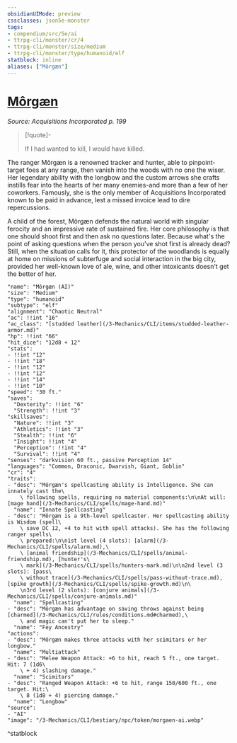 ```yaml
---
obsidianUIMode: preview
cssclasses: json5e-monster
tags:
- compendium/src/5e/ai
- ttrpg-cli/monster/cr/4
- ttrpg-cli/monster/size/medium
- ttrpg-cli/monster/type/humanoid/elf
statblock: inline
aliases: ["Môrgæn"]
---
```

# [Môrgæn](3-Mechanics\CLI\bestiary\npc/morgn-ai.md)
*Source: Acquisitions Incorporated p. 199*  

> [!quote]-  
> 
> If I had wanted to kill, I would have killed.

The ranger Môrgæn is a renowned tracker and hunter, able to pinpoint-target foes at any range, then vanish into the woods with no one the wiser. Her legendary ability with the longbow and the custom arrows she crafts instills fear into the hearts of her many enemies-and more than a few of her coworkers. Famously, she is the only member of Acquisitions Incorporated known to be paid in advance, lest a missed invoice lead to dire repercussions.

A child of the forest, Môrgæn defends the natural world with singular ferocity and an impressive rate of sustained fire. Her core philosophy is that one should shoot first and then ask no questions later. Because what's the point of asking questions when the person you've shot first is already dead? Still, when the situation calls for it, this protector of the woodlands is equally at home on missions of subterfuge and social interaction in the big city, provided her well-known love of ale, wine, and other intoxicants doesn't get the better of her.

```statblock
"name": "Môrgæn (AI)"
"size": "Medium"
"type": "humanoid"
"subtype": "elf"
"alignment": "Chaotic Neutral"
"ac": !!int "16"
"ac_class": "[studded leather](/3-Mechanics/CLI/items/studded-leather-armor.md)"
"hp": !!int "66"
"hit_dice": "12d8 + 12"
"stats":
- !!int "12"
- !!int "18"
- !!int "12"
- !!int "12"
- !!int "14"
- !!int "10"
"speed": "30 ft."
"saves":
  "Dexterity": !!int "6"
  "Strength": !!int "3"
"skillsaves":
  "Nature": !!int "3"
  "Athletics": !!int "3"
  "Stealth": !!int "6"
  "Insight": !!int "4"
  "Perception": !!int "4"
  "Survival": !!int "4"
"senses": "darkvision 60 ft., passive Perception 14"
"languages": "Common, Draconic, Dwarvish, Giant, Goblin"
"cr": "4"
"traits":
- "desc": "Môrgæn's spellcasting ability is Intelligence. She can innately cast the\
    \ following spells, requiring no material components:\n\nAt will: [mage hand](/3-Mechanics/CLI/spells/mage-hand.md)"
  "name": "Innate Spellcasting"
- "desc": "Môrgæn is a 9th-level spellcaster. Her spellcasting ability is Wisdom (spell\
    \ save DC 12, +4 to hit with spell attacks). She has the following ranger spells\
    \ prepared:\n\n1st level (4 slots): [alarm](/3-Mechanics/CLI/spells/alarm.md),\
    \ [animal friendship](/3-Mechanics/CLI/spells/animal-friendship.md), [hunter's\
    \ mark](/3-Mechanics/CLI/spells/hunters-mark.md)\n\n2nd level (3 slots): [pass\
    \ without trace](/3-Mechanics/CLI/spells/pass-without-trace.md), [spike growth](/3-Mechanics/CLI/spells/spike-growth.md)\n\
    \n3rd level (2 slots): [conjure animals](/3-Mechanics/CLI/spells/conjure-animals.md)"
  "name": "Spellcasting"
- "desc": "Môrgæn has advantage on saving throws against being [charmed](/3-Mechanics/CLI/rules/conditions.md#charmed),\
    \ and magic can't put her to sleep."
  "name": "Fey Ancestry"
"actions":
- "desc": "Môrgæn makes three attacks with her scimitars or her longbow."
  "name": "Multiattack"
- "desc": "Melee Weapon Attack: +6 to hit, reach 5 ft., one target. Hit: 7 (1d6\
    \ + 4) slashing damage."
  "name": "Scimitars"
- "desc": "Ranged Weapon Attack: +6 to hit, range 150/600 ft., one target. Hit:\
    \ 8 (1d8 + 4) piercing damage."
  "name": "Longbow"
"source":
- "AI"
"image": "/3-Mechanics/CLI/bestiary/npc/token/morgaen-ai.webp"
```
^statblock
